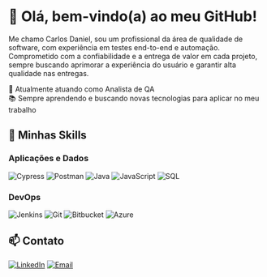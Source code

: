 # 👋 Olá, bem-vindo(a) ao meu GitHub!

Me chamo Carlos Daniel, sou um profissional da área de qualidade de software, com experiência em testes end-to-end e automação. Comprometido com a confiabilidade e a entrega de valor em cada projeto, sempre buscando aprimorar a experiência do usuário e garantir alta qualidade nas entregas.

🎯 Atualmente atuando como Analista de QA  
📚 Sempre aprendendo e buscando novas tecnologias para aplicar no meu trabalho

## 🚀 Minhas Skills

### Aplicações e Dados
![Cypress](https://img.shields.io/badge/-Cypress-2c3e50?style=for-the-badge&logo=cypress&logoColor=white)
![Postman](https://img.shields.io/badge/-Postman-fd6c35?style=for-the-badge&logo=postman&logoColor=white)
![Java](https://img.shields.io/badge/-Java-007396?style=for-the-badge&logo=java&logoColor=white)
![JavaScript](https://img.shields.io/badge/-JavaScript-f7df1e?style=for-the-badge&logo=javascript&logoColor=black)
![SQL](https://img.shields.io/badge/-SQL-4479A1?style=for-the-badge&logo=postgresql&logoColor=white)

### DevOps
![Jenkins](https://img.shields.io/badge/-Jenkins-d24939?style=for-the-badge&logo=jenkins&logoColor=white)
![Git](https://img.shields.io/badge/-Git-f05032?style=for-the-badge&logo=git&logoColor=white)
![Bitbucket](https://img.shields.io/badge/-Bitbucket-0052CC?style=for-the-badge&logo=bitbucket&logoColor=white)
![Azure](https://img.shields.io/badge/-Azure-0089d6?style=for-the-badge&logo=microsoft-azure&logoColor=white)

## 📫 Contato

[![LinkedIn](https://img.shields.io/badge/-LinkedIn-0077B5?style=for-the-badge&logo=linkedin&logoColor=white)](https://www.linkedin.com/in/carlos-daniel-o-944732104/)
[![Email](https://img.shields.io/badge/-Email-D14836?style=for-the-badge&logo=gmail&logoColor=white)](mailto:clsdaniel.99@gmail.com)
